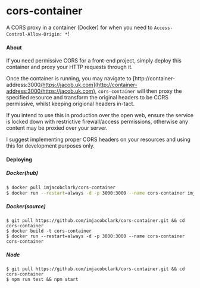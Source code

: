 # cors-container

A CORS proxy in a container (Docker) for when you need to `Access-Control-Allow-Origin: *`! 

#### About

If you need permissive CORS for a front-end project, simply deploy this container and proxy your HTTP requests through it.

Once the container is running, you may navigate to [http://container-address:3000/https://jacob.uk.com](http://container-address:3000/https://jacob.uk.com), `cors-container` will then proxy the specified resource and transform the original headers to be CORS permissive, whilst keeping origional headers in-tact.

If you intend to use this in production over the open web, ensure the service is locked down with restrictive firewall/access permissions, otherwise any content may be proxied over your server.

I suggest implementing proper CORS headers on your resources and using this for development purposes only.

#### Deploying

##### Docker(hub)

```bash
$ docker pull imjacobclark/cors-container
$ docker run --restart=always -d -p 3000:3000 --name cors-container imjacobclark/cors-container
```

##### Docker(source)

```shell
$ git pull https://github.com/imjacobclark/cors-container.git && cd cors-container
$ docker build -t cors-container
$ docker run --restart=always -d -p 3000:3000 --name cors-container cors-container
```

##### Node

```shell
$ git pull https://github.com/imjacobclark/cors-container.git && cd cors-container
$ npm run test && npm start
```
